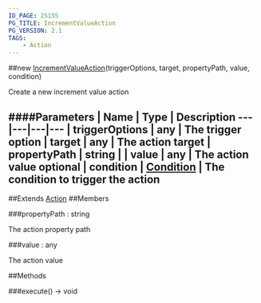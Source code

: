 ```yaml
---
ID_PAGE: 25155
PG_TITLE: IncrementValueAction
PG_VERSION: 2.1
TAGS:
    - Action
---
```

##new [IncrementValueAction](/classes/IncrementValueAction)(triggerOptions, target, propertyPath, value, condition)




Create a new increment value action






####Parameters
 | Name | Type | Description
---|---|---|---
 | triggerOptions | any | The trigger option
 | target | any | The action target
 | propertyPath | string | 
 | value | any | The action value
optional | condition | [Condition](/classes/Condition) | The condition to trigger the action
---

##Extends
 [Action](/classes/Action)
##Members

###propertyPath : string





The action property path




###value : any





The action value















##Methods

###execute() &rarr; void


